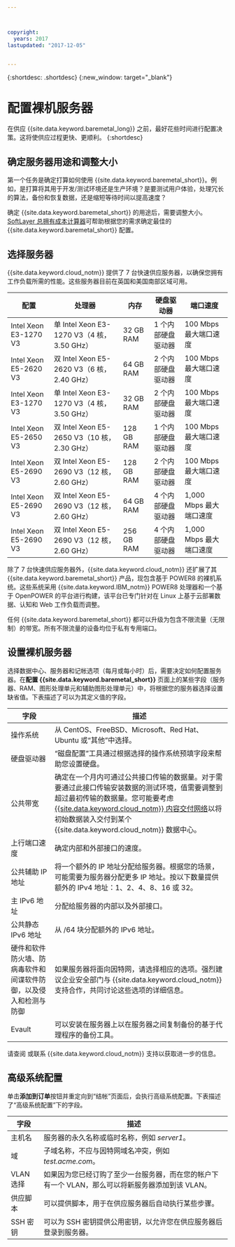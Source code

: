 ```yaml
---



copyright:
  years: 2017
lastupdated: "2017-12-05"


---
```


{:shortdesc: .shortdesc}
{:new_window: target="_blank"}

# 配置裸机服务器

在供应 {{site.data.keyword.baremetal_long}} 之前，最好花些时间进行配置决策。这将使供应过程更快、更顺利。
{:shortdesc}

## 确定服务器用途和调整大小

第一个任务是确定打算如何使用 {{site.data.keyword.baremetal_short}}。例如，是打算将其用于开发/测试环境还是生产环境？是要测试用户体验，处理冗长的算法，备份和恢复数据，还是缩短等待时间以提高速度？

确定 {{site.data.keyword.baremetal_short}} 的用途后，需要调整大小。[SoftLayer 总拥有成本计算器](http://www.softlayer.com/tco/)可帮助根据您的需求确定最佳的 {{site.data.keyword.baremetal_short}} 配置。

## 选择服务器

{{site.data.keyword.cloud_notm}} 提供了 7 台快速供应服务器，以确保您拥有工作负载所需的性能。这些服务器目前在英国和美国南部区域可用。

| **配置**| **处理器**| **内存**| **硬盘驱动器**| **端口速度**|
|-------------------|---------------|------------|----------------|----------------|
| Intel Xeon E3-1270 V3|单 Intel Xeon E3-1270 V3（4 核，3.50 GHz）|32 GB RAM|1 个内部硬盘驱动器|100 Mbps 最大端口速度|
|Intel Xeon E5-2620 V3|双 Intel Xeon E5-2620 V3（6 核，2.40 GHz）|64 GB RAM|2 个内部硬盘驱动器|100 Mbps 最大端口速度|
|Intel Xeon E3-1270 V3|单 Intel Xeon E3-1270 V3（4 核，3.50 GHz）|32 GB RAM|2 个内部硬盘驱动器|100 Mbps 最大端口速度|
|Intel Xeon E5-2650 V3|双 Intel Xeon E5-2650 V3（10 核，2.30 GHz）|128 GB RAM|1 个内部硬盘驱动器|100 Mbps 最大端口速度|
|Intel Xeon E5-2690 V3|双 Intel Xeon E5-2690 V3（12 核，2.60 GHz）|128 GB RAM|2 个内部硬盘驱动器|100 Mbps 最大端口速度|
|Intel Xeon E5-2690 V3|双 Intel Xeon E5-2690 V3（12 核，2.60 GHz）|64 GB RAM|4 个内部硬盘驱动器|1,000 Mbps 最大端口速度|
|Intel Xeon E5-2690 V3|双 Intel Xeon E5-2690 V3（12 核，2.60 GHz）|256 GB RAM|4 个内部硬盘驱动器|1,000 Mbps 最大端口速度|

除了 7 台快速供应服务器外，{{site.data.keyword.cloud_notm}} 还扩展了其 {{site.data.keyword.baremetal_short}} 产品，现包含基于 POWER8 的裸机系统。这些系统采用 {{site.data.keyword.IBM_notm}} POWER8 处理器和一个基于 OpenPOWER 的平台进行构建，该平台已专门针对在 Linux 上基于云部署数据、认知和 Web 工作负载而调整。

任何 {{site.data.keyword.baremetal_short}} 都可以升级为包含不限流量（无限制）的带宽。所有不限流量的设备均位于私有专用端口。

## 设置裸机服务器

选择数据中心、服务器和记帐选项（每月或每小时）后，需要决定如何配置服务器。在**配置 {{site.data.keyword.baremetal_short}}** 页面上的某些字段（服务器、RAM、图形处理单元和辅助图形处理单元）中，将根据您的服务器选择设置缺省值。下表描述了可以为其定义值的字段。

| **字段**| **描述**|
|-------------------|---------------|
|操作系统|从 CentOS、FreeBSD、Microsoft、Red Hat、Ubuntu 或“其他”中选择。|
|硬盘驱动器|“磁盘配置”工具通过根据选择的操作系统预填字段来帮助您设置硬盘。|
|公共带宽|确定在一个月内可通过公共接口传输的数据量。对于需要通过此接口传输安装数据的测试环境，值需要调整到超过最初传输的数据量。您可能要考虑 [{{site.data.keyword.cloud_notm}} 内容交付网络](https://www.ibm.com/cloud/cdn)以将初始数据装入交付到某个 {{site.data.keyword.cloud_notm}} 数据中心。|
|上行端口速度|确定内部和外部接口的速度。|
|公共辅助 IP 地址|将一个额外的 IP 地址分配给服务器。根据您的场景，可能需要为服务器分配更多 IP 地址。按以下数量提供额外的 IPv4 地址：1、2、4、8、16 或 32。|
|主 IPv6 地址|分配给服务器的内部以及外部接口。|
|公共静态 IPv6 地址|从 /64 块分配额外的 IPv6 地址。|
|硬件和软件防火墙、防病毒软件和间谍软件防御，以及侵入和检测与防御|如果服务器将面向因特网，请选择相应的选项。强烈建议企业安全部门与 {{site.data.keyword.cloud_notm}} 支持合作，共同讨论这些选项的详细信息。|
|Evault |可以安装在服务器上以在服务器之间复制备份的基于代理程序的备份工具。|

请查阅 或联系 {{site.data.keyword.cloud_notm}} 支持以获取进一步的信息。


## 高级系统配置

单击**添加到订单**按钮并重定向到“结帐”页面后，会执行高级系统配置。下表描述了“高级系统配置”下的字段。

| **字段**| **描述**|
|-------------------|---------------|
|主机名|服务器的永久名称或临时名称，例如 _server1_。|
|域|子域名称，不应与因特网域名冲突，例如 _test.acme.com_。|
|VLAN 选择|如果因为您已经订购了至少一台服务器，而在您的帐户下有一个 VLAN，那么可以将新服务器添加到该 VLAN。|
|供应脚本|可以提供脚本，用于在供应服务器后自动执行某些步骤。|
|SSH 密钥|可以为 SSH 密钥提供公用密钥，以允许您在供应服务器后登录到服务器。|
